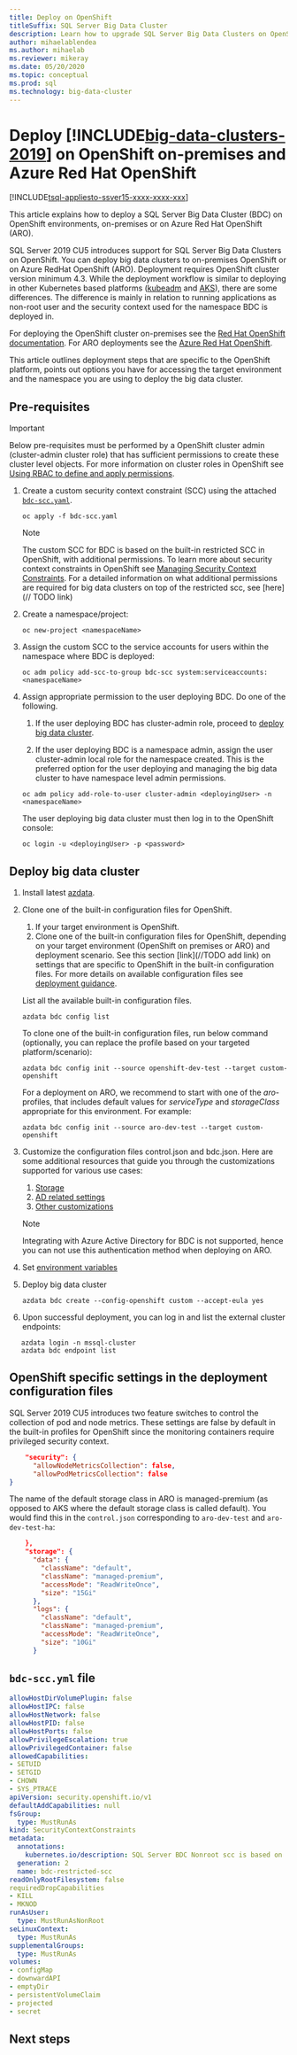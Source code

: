```yaml
---
title: Deploy on OpenShift
titleSuffix: SQL Server Big Data Cluster
description: Learn how to upgrade SQL Server Big Data Clusters on OpenShift .
author: mihaelablendea
ms.author: mihaelab
ms.reviewer: mikeray
ms.date: 05/20/2020
ms.topic: conceptual
ms.prod: sql
ms.technology: big-data-cluster
---
```


# Deploy [!INCLUDE[big-data-clusters-2019](../includes/ssbigdataclusters-ss-nover.md)] on OpenShift on-premises and Azure Red Hat OpenShift

[!INCLUDE[tsql-appliesto-ssver15-xxxx-xxxx-xxx](../includes/tsql-appliesto-ssver15-xxxx-xxxx-xxx.md)]

This article explains how to deploy a SQL Server Big Data Cluster (BDC) on OpenShift environments, on-premises or on Azure Red Hat OpenShift (ARO).

SQL Server 2019 CU5 introduces support for SQL Server Big Data Clusters on OpenShift. You can deploy big data clusters to on-premises OpenShift or on Azure RedHat OpenShift (ARO). Deployment requires OpenShift cluster version minimum 4.3. While the deployment workflow is similar to deploying in other Kubernetes based platforms ([kubeadm](deploy-with-kubeadm.md) and [AKS](deploy-on-aks.md)), there are some differences. The difference is mainly in relation to running applications as non-root user and the security context used for the namespace BDC is deployed in.

For deploying the OpenShift cluster on-premises see the [Red Hat OpenShift documentation](https://docs.openshift.com/container-platform/4.3/release_notes/ocp-4-3-release-notes.html#ocp-4-3-installation-and-upgrade). For ARO deployments see the [Azure Red Hat OpenShift](/openshift/intro-openshift).

This article outlines deployment steps that are specific to the OpenShift platform, points out options you have for accessing the target environment and the namespace you are using to deploy the big data cluster.

## Pre-requisites

> [!IMPORTANT]
> Below pre-requisites must be performed by a OpenShift cluster admin (cluster-admin cluster role) that has sufficient permissions to create these cluster level objects. For more information on cluster roles in OpenShift see [Using RBAC to define and apply permissions](https://docs.openshift.com/container-platform/4.4/authentication/using-rbac.html).

1. Create a custom security context constraint (SCC) using the attached [`bdc-scc.yaml`](#bdc-sccyml-file).

   ```console
   oc apply -f bdc-scc.yaml
   ```

   > [!NOTE]
   > The custom SCC for BDC is based on the built-in restricted SCC in OpenShift, with additional permissions. To learn more about security context constraints in OpenShift see [Managing Security Context Constraints](https://docs.openshift.com/container-platform/4.3/authentication/managing-security-context-constraints.html). For a detailed information on what additional permissions are required for big data clusters on top of the restricted scc, see [here](// TODO link)

2. Create a namespace/project:

   ```console
   oc new-project <namespaceName>
   ```

3. Assign the custom SCC to the service accounts for users within the namespace where BDC is deployed:

   ```console
   oc adm policy add-scc-to-group bdc-scc system:serviceaccounts:<namespaceName>
   ```

4. Assign appropriate permission to the user deploying BDC. Do one of the following. 

   1. If the user deploying BDC has cluster-admin role, proceed to [deploy big data cluster](#deploy-big-data-cluster).

   1. If the user deploying BDC is a namespace admin, assign the user cluster-admin local role for the namespace created. This is the preferred option for the user deploying and managing the big data cluster to have namespace level admin permissions.

   ```console
   oc adm policy add-role-to-user cluster-admin <deployingUser> -n <namespaceName>
   ```

   The user deploying big data cluster must then log in to the OpenShift console:

   ```console
   oc login -u <deployingUser> -p <password>
   ```

## Deploy big data cluster

1. Install latest [azdata](deploy-install-azdata.md).

2. Clone one of the built-in configuration files for OpenShift.

    1. If your target environment is OpenShift.
    2. Clone one of the built-in configuration files for OpenShift, depending on your target environment (OpenShift on premises or ARO) and deployment scenario. See this section [link](//TODO add link) on settings that are specific to OpenShift in the built-in configuration files. For more details on available configuration files see [deployment guidance](deployment-guidance.md).

   List all the available built-in configuration files.

   ```console
   azdata bdc config list
   ```

   To clone one of the built-in configuration files, run below command (optionally, you can replace the profile based on your targeted platform/scenario):

   ```console
   azdata bdc config init --source openshift-dev-test --target custom-openshift
   ```

   For a deployment on ARO, we recommend to start with one of the *aro-* profiles, that includes default values for *serviceType* and *storageClass* appropriate for this environment. For example:

   ```console
   azdata bdc config init --source aro-dev-test --target custom-openshift
   ```

3. Customize the configuration files control.json and bdc.json. Here are some additional resources that guide you through the customizations supported for various use cases:

   1. [Storage](concept-data-persistence.md)
   1. [AD related settings](deploy-active-directory.md)
   1. [Other customizations](deployment-custom-configuration.md)

   > [!NOTE]
   > Integrating with Azure Active Directory for BDC is not supported, hence you can not use this authentication method when deploying on ARO.

4. Set [environment variables](deployment-guidance.md#env)

5. Deploy big data cluster

   ```console
   azdata bdc create --config-openshift custom --accept-eula yes
   ```

6. Upon successful deployment, you can log in and list the external cluster endpoints:

```console
   azdata login -n mssql-cluster
   azdata bdc endpoint list
```

## OpenShift specific settings in the deployment configuration files

SQL Server 2019 CU5 introduces two feature switches to control the collection of pod and node metrics. These settings  are false  by default in the built-in profiles for OpenShift since the monitoring containers require privileged security context.

```json
    "security": {
      "allowNodeMetricsCollection": false,
      "allowPodMetricsCollection": false
}
```

The name of the default storage class in ARO is managed-premium (as opposed to AKS where the default storage class is called default). You would find this in the `control.json` corresponding to `aro-dev-test` and `aro-dev-test-ha`:

```json
    },
    "storage": {
      "data": {
        "className": "default",
        "className": "managed-premium",
        "accessMode": "ReadWriteOnce",
        "size": "15Gi"
      },
      "logs": {
        "className": "default",
        "className": "managed-premium",
        "accessMode": "ReadWriteOnce",
        "size": "10Gi"
      }
```

## `bdc-scc.yml` file

```yml
allowHostDirVolumePlugin: false
allowHostIPC: false
allowHostNetwork: false
allowHostPID: false
allowHostPorts: false
allowPrivilegeEscalation: true
allowPrivilegedContainer: false
allowedCapabilities:
- SETUID
- SETGID
- CHOWN
- SYS_PTRACE
apiVersion: security.openshift.io/v1
defaultAddCapabilities: null
fsGroup:
  type: MustRunAs
kind: SecurityContextConstraints
metadata:
  annotations:
    kubernetes.io/description: SQL Server BDC Nonroot scc is based on 'restricted' scc plus additional capabilities.
  generation: 2
  name: bdc-restricted-scc
readOnlyRootFilesystem: false
requiredDropCapabilities
- KILL
- MKNOD
runAsUser:
  type: MustRunAsNonRoot
seLinuxContext:
  type: MustRunAs
supplementalGroups:
  type: MustRunAs
volumes:
- configMap
- downwardAPI
- emptyDir
- persistentVolumeClaim
- projected
- secret
```

## Next steps


